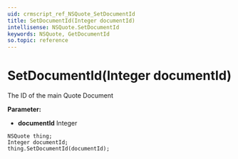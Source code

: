 ```yaml
---
uid: crmscript_ref_NSQuote_SetDocumentId
title: SetDocumentId(Integer documentId)
intellisense: NSQuote.SetDocumentId
keywords: NSQuote, GetDocumentId
so.topic: reference
---
```


# SetDocumentId(Integer documentId)

The ID of the main Quote Document

**Parameter:** 
 - **documentId** Integer

```crmscript
NSQuote thing;
Integer documentId;
thing.SetDocumentId(documentId);
```

